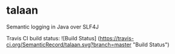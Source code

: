 # talaan
Semantic logging in Java over SLF4J

Travis CI build status: ![Build Status] (https://travis-ci.org/SemanticRecord/talaan.svg?branch=master "Build Status")
